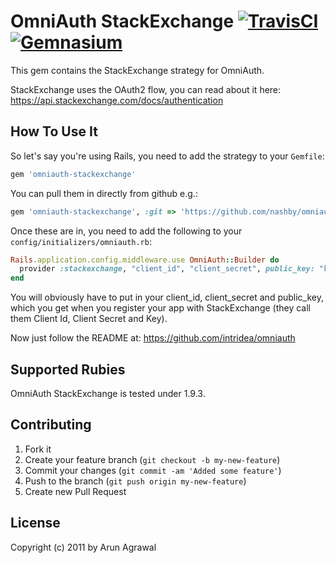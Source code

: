 # OmniAuth StackExchange [![TravisCI](https://secure.travis-ci.org/nashby/omniauth-stackexchange.png?branch=master)](http://travis-ci.org/nashby/omniauth-stackexchange) [![Gemnasium](https://gemnasium.com/nashby/omniauth-stackexchange.png)](https://gemnasium.com/nashby/omniauth-stackexchange)

This gem contains the StackExchange strategy for OmniAuth.

StackExchange uses the OAuth2 flow, you can read about it here: https://api.stackexchange.com/docs/authentication

## How To Use It

So let's say you're using Rails, you need to add the strategy to your `Gemfile`:

```ruby
gem 'omniauth-stackexchange'
```

You can pull them in directly from github e.g.:

```ruby
gem 'omniauth-stackexchange', :git => 'https://github.com/nashby/omniauth-stackexchange.git'
```

Once these are in, you need to add the following to your `config/initializers/omniauth.rb`:

```ruby
Rails.application.config.middleware.use OmniAuth::Builder do
  provider :stackexchange, "client_id", "client_secret", public_key: "key"
end
```

You will obviously have to put in your client_id, client_secret and public_key, which you get when you register your app with StackExchange (they call them Client Id, Client Secret and Key).

Now just follow the README at: https://github.com/intridea/omniauth

## Supported Rubies

OmniAuth StackExchange is tested under 1.9.3.

## Contributing

1. Fork it
2. Create your feature branch (`git checkout -b my-new-feature`)
3. Commit your changes (`git commit -am 'Added some feature'`)
4. Push to the branch (`git push origin my-new-feature`)
5. Create new Pull Request

## License

Copyright (c) 2011 by Arun Agrawal
